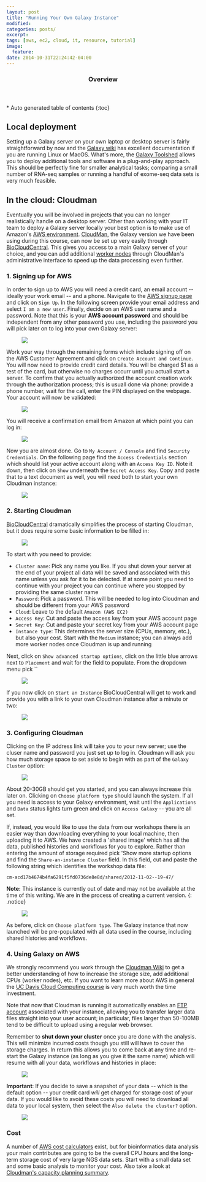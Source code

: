 ```yaml
---
layout: post
title: "Running Your Own Galaxy Instance"
modified:
categories: posts/
excerpt:
tags: [aws, ec2, cloud, it, resource, tutorial]
image:
  feature:
date: 2014-10-31T22:24:42-04:00
---
```


<section id="table-of-contents" class="toc">
  <header>
    <h3>Overview</h3>
  </header>
<div id="drawer" markdown="1">
*  Auto generated table of contents
{:toc}
</div>
</section><!-- /#table-of-contents -->


## Local deployment

Setting up a Galaxy server on your own laptop or desktop server is fairly straightforward by now and the [Galaxy wiki](http://wiki.g2.bx.psu.edu/Admin/Get%20Galaxy) has excellent documentation if you are running Linux or MacOS. What's more, the [Galaxy Toolshed](http://wiki.g2.bx.psu.edu/Tool%20Shed) allows you to deploy additional tools and software in a plug-and-play approach. This should be perfectly fine for smaller analytical tasks; comparing a small number of RNA-seq samples or running a handful of exome-seq data sets is very much feasible.

## In the cloud: Cloudman

Eventually you will be involved in projects that you can no longer realistically handle on a desktop server. Other than working with your IT team to deploy a Galaxy server locally your best option is to make use of Amazon's [AWS environment](http://aws.amazon.com/). [CloudMan](http://wiki.g2.bx.psu.edu/CloudMan), the Galaxy version we have been using during this course, can now be set up very easily through [BioCloudCentral](https://biocloudcentral.herokuapp.com). This gives you access to a main Galaxy server of your choice, and you can add additional [worker nodes](http://usecloudman.org/) through CloudMan's administrative interface to speed up the data processing even further.

### 1. Signing up for AWS

In order to sign up to AWS you will need a credit card, an email account -- ideally your work email -- and a  phone. Navigate to the [AWS signup page](http://aws.amazon.com/account/) and click on `Sign Up`. In the following screen provide your email address and select `I am a new user`. Finally, decide on an AWS user name and a password. Note that this is your **AWS account password** and should be independent from any other password you use, including the password you will pick later on to log into your own Galaxy server:

<figure>
<img src="{{ site.baseurl }}/images/screenshots/AWS-Login.png">
<figcaption></figcaption>
</figure>

Work your way through the remaining forms which include signing off on the AWS Customer Agreement and click on `Create Account and Continue`. You will now need to provide credit card details. You will be charged $1 as a test of the card, but otherwise no charges occurr until you actuall start a server. To confirm that you actually authorized the account creation work through the authorization process; this is usuall done via phone: provide a phone number, wait for the call, enter the PIN displayed on the webpage. Your account will now be validated:

<figure>
<img src="{{ site.baseurl }}/images/screenshots/AWS_Active.png">
<figcaption></figcaption>
</figure>

You will receive a confirmation email from Amazon at which point you can log in:

<figure>
<img src="{{ site.baseurl }}/screenshots/AWS_LoggedIn.png">
<figcaption></figcaption>
</figure>

Now you are almost done. Go to `My Account / Console` and find `Security Credentials`. On the following page find the `Access Credentials` section which should list your active account along with an `Access Key ID`. Note it down, then click on `Show` underneath the `Secret Access Key`. Copy and paste that to a text document as well, you will need both to start your own Cloudman instance:

<figure>
<img src="{{ site.baseurl }}/screenshots/AWS_Access.png">
<figcaption></figcaption>
</figure>

### 2. Starting Cloudman

[BioCloudCentral](https://biocloudcentral.herokuapp.com/) dramatically simplifies the process of starting Cloudman, but it does require some basic information to be filled in:

<figure>
<img src="{{ site.baseurl }}/screenshots/CloudMan_Start.png">
<figcaption></figcaption>
</figure>

To start with you need to provide:

* `Cluster name`: Pick any name you like. If you shut down your server at the end of your project all data will be saved and associated with this name unless you ask for it to be delected. If at some point you need to continue with your project you can continue where you stopped by providing the same cluster name
* `Password`: Pick a password. This will be needed to log into Cloudman and should be different from your AWS password
* `Cloud`: Leave to the default `Amazon (AWS EC2)`
* `Access Key`: Cut and paste the access key from your AWS account page
* `Secret Key`: Cut and paste your secret key from your AWS account page
* `Instance type`: This determines the server size (CPUs, memory, etc.), but also your cost. Start with the `Medium` instance; you can always add more worker nodes once Cloudman is up and running

Next, click on `Show advanced startup options`, click on the little blue arrows next to `Placement` and wait for the field to populate. From the dropdown menu pick ``

<figure>
<img src="{{ site.baseurl }}/screenshots/CloudMan_Placement.png">
<figcaption></figcaption>
</figure>

If you now click on `Start an Instance` BioCloudCentral will get to work and provide you with a link to your own Cloudman instance after a minute or two: 

<figure>
<img src="{{ site.baseurl }}/screenshots/CloudMan_IP.png">
<figcaption></figcaption>
</figure>

### 3. Configuring Cloudman

Clicking on the IP address link will take you to your new server; use the cluser name and password you just set up to log in. Cloudman will ask you how much storage space to set aside to begin with as part of the `Galaxy Cluster` option:

<figure>
<img src="{{ site.baseurl }}/screenshots/CloudMan_Setup.png">
<figcaption></figcaption>
</figure>

About 20-30GB should get you started, and you can always increase this later on. Clicking on `Choose platform type` should launch the system. If all you need is access to your Galaxy environment, wait until the `Applications` and `Data` status lights turn green and click on `Access Galaxy` -- you are all set. 

If, instead, you would like to use the data from our workshops there is an easier way than downloading everything to your local machine, then uploading it to AWS. We have created a 'shared image' which has all the data, published histories and workflows for you to explore. Rather than entering the amount of storage required pick 'Show more startup options and find the `Share-an-instance Cluster` field. In this field, cut and paste the following string which identifies the workshop data file:

    cm-acd17b4674b4fa6291f5fd0736de8e8d/shared/2012-11-02--19-47/

**Note:** This instance is currently out of date and may not be available at the time of this writing. We are in the process of creating a current version.
{: .notice}

<figure>
<img src="{{ site.baseurl }}/screenshots/CloudMan_ShareInstance.png">
<figcaption></figcaption>
</figure>

As before, click on `Choose platform type`. The Galaxy instance that now launched will be pre-populated with all data used in the course, including shared histories and workflows.


### 4. Using Galaxy on AWS

We strongly recommend you work through the [Cloudman Wiki](http://wiki.g2.bx.psu.edu/CloudMan) to get a better understanding of how to increase the storage size, add additional CPUs (worker nodes), etc. If you want to learn more about AWS in general the [UC Davis Cloud Computing course](http://training.bioinformatics.ucdavis.edu/docs/2012/05/AWS/index.html) is very much worth the time investment.

Note that now that Cloudman is running it automatically enables an [FTP account](http://wiki.g2.bx.psu.edu/FTPUpload) associated with your instance, allowing you to transfer larger data files straight into your user account; in particular, files larger than 50-100MB tend to be difficult to upload using a regular web browser.

Remember to **shut down your cluster** once you are done with the analysis. This will minimize incurred costs though you still will have to cover the storage charges. In return this allows you to come back at any time and re-start the Galaxy instance (as long as you give it the same name) which will resume with all your data, workflows and histories in place:

<figure>
<img src="{{ site.baseurl }}/screenshots/CloudMan_Terminate.png">
<figcaption></figcaption>
</figure>

**Important**: If you decide to save a snapshot of your data -- which is the default option -- your credit card *will* get charged for storage cost of your data. If you would like to avoid these costs you will need to download all data to your local system, then select the `Also delete the cluster?` option.


<figure>
<img src="{{ site.baseurl }}/screenshots/CloudMan_Shutdown.png">
<figcaption></figcaption>
</figure>


### Cost


A number of [AWS cost calculators](https://blog.cloudvertical.com/2012/10/aws-cost-cheat-sheet-2/) exist, but for bioinformatics data analysis your main contributes are going to be the overall CPU hours and the long-term storage cost of very large NGS data sets. Start with a small data set and some basic analysis to monitor your cost. Also take a look at [Cloudman's capacity planning summary](http://wiki.galaxyproject.org/CloudMan/CapacityPlanning).
